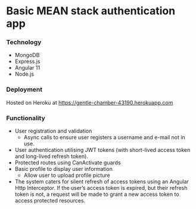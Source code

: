 # Basic MEAN stack authentication app

### Technology
* MongoDB
* Express.js
* Angular 11
* Node.js

### Deployment
Hosted on Heroku at https://gentle-chamber-43190.herokuapp.com

### Functionality
- User registration and validation
  - Async calls to ensure user registers a username and e-mail not in use.
- User authentication utilising JWT tokens (with short-lived access token and long-lived refresh token). 
- Protected routes using CanActivate guards
- Basic profile to display user information
  - Allow user to upload profile picture 
- The system caters for silent refresh of access tokens using an Angular Http Interceptor. If the user’s access token is expired, but their refresh token is not, a request will be made to grant a new access token to access protected resources.
